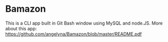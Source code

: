# Bamazon
This is a CLI app built in Git Bash window using MySQL and node.JS. 
More about this app: https://github.com/angelyna/Bamazon/blob/master/README.pdf
